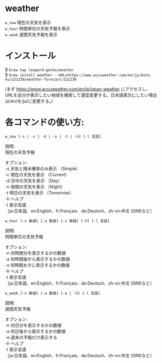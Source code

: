 # weather
`w_now`  現在の天気を表示  
`w_hour` 時間単位の天気予報を表示  
`w_week` 週間天気予報を表示  

# インストール

$ `brew tap leopard-gecko/weather`  
$ `brew install weather --URL=https://www.accuweather.com/en/jp/koto-ku/221230/weather-forecast/221230`  

(まず https://www.accuweather.com/en/jp/japan-weather にアクセスし、URLを自分が表示したい地域を検索して適宜変更する。日本語表示にしたい場合は/en/を/ja/に変更する。)

# 各コマンドの使い方:
`w_now [-s | -c | -d | -n | -t | -h] [-l 言語]`  

説明:  
  現在の天気予報  
  
オプション:  
  -s    天気と降水確率のみ表示  （Simple）  
  -c    現在の天気を表示       （Current）  
  -d    日中の天気を表示       （Day）  
  -n    夜間の天気を表示       （Night）  
  -t    明日の天気を表示       （Tomorrow）  
  -h    ヘルプ  
  -l    表示言語  
        （ja:日本語、en:English、fr:Français、de:Deutsch、zh-cn:中文 (SIM)など）  
        
        
`w_hour [-n 数値] [-a 数値] [-s 数値] [-h] [-l 言語]`  

説明:  
  時間単位の天気予報  

オプション:  
  -n    何時間分を表示するかの数値  
  -a    何時間後から表示するかの数値  
  -s    何時間おきに表示するかの数値  
  -h    ヘルプ  
  -l    表示言語  
        （ja:日本語、en:English、fr:Français、de:Deutsch、zh-cn:中文 (SIM)など）  
        
        
`w_week [-n 数値] [-a 数値] [-e | -h] [-l 言語]`  

説明:  
  週間天気予報  

オプション:  
  -n    何日分を表示するかの数値  
  -a    何日後から表示するかの数値  
  -e    週末の予報だけ表示する  
  -h    ヘルプ  
  -l    表示言語  
        （ja:日本語、en:English、fr:Français、de:Deutsch、zh-cn:中文 (SIM)など）  
        
